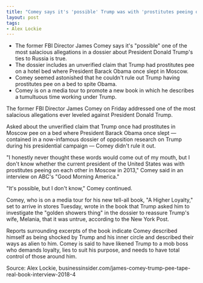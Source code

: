 ```yaml
---
title: "Comey says it's 'possible' Trump was with 'prostitutes peeing on each other' in Moscow in 2013"
layout: post
tags:
- Alex Lockie
---
```


- The former FBI Director James Comey says it's "possible" one of the most salacious allegations in a dossier about President Donald Trump's ties to Russia is true.
- The dossier includes an unverified claim that Trump had prostitutes pee on a hotel bed where President Barack Obama once slept in Moscow.
- Comey seemed astonished that he couldn't rule out Trump having prostitutes pee on a bed to spite Obama.
- Comey is on a media tour to promote a new book in which he describes a tumultuous time working under Trump.

The former FBI Director James Comey on Friday addressed one of the most salacious allegations ever leveled against President Donald Trump.

Asked about the unverified claim that Trump once had prostitutes in Moscow pee on a bed where President Barack Obama once slept — contained in a now-infamous dossier of opposition research on Trump during his presidential campaign — Comey didn't rule it out.

"I honestly never thought these words would come out of my mouth, but I don't know whether the current president of the United States was with prostitutes peeing on each other in Moscow in 2013," Comey said in an interview on ABC's "Good Morning America."

"It's possible, but I don't know," Comey continued.

Comey, who is on a media tour for his new tell-all book, "A Higher Loyalty," set to arrive in stores Tuesday, wrote in the book that Trump asked him to investigate the "golden showers thing" in the dossier to reassure Trump's wife, Melania, that it was untrue, according to the New York Post.

Reports surrounding excerpts of the book indicate Comey described himself as being shocked by Trump and his inner circle and described their ways as alien to him. Comey is said to have likened Trump to a mob boss who demands loyalty, lies to suit his purpose, and needs to have total control of those around him.

Source: Alex Lockie, businessinsider.com/james-comey-trump-pee-tape-real-book-interview-2018-4
